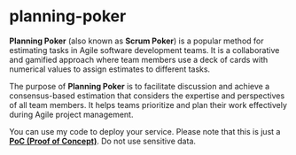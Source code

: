 # planning-poker

**Planning Poker** (also known as **Scrum Poker**) is a popular method for estimating tasks in Agile software development teams. It is a collaborative and gamified approach where team members use a deck of cards with numerical values to assign estimates to different tasks.

The purpose of **Planning Poker** is to facilitate discussion and achieve a consensus-based estimation that considers the expertise and perspectives of all team members. It helps teams prioritize and plan their work effectively during Agile project management.

You can use my code to deploy your service. Please note that this is just a [**PoC (Proof of Concept)**](https://en.wikipedia.org/wiki/Proof_of_concept). Do not use sensitive data.
